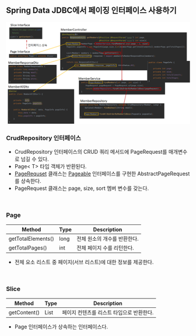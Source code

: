## Spring Data JDBC에서 페이징 인터페이스 사용하기
![](JDBC_Pagination.png)
<br>

### CrudRepository 인터페이스

- CrudRepository 인터페이스의 CRUD 쿼리 메서드에 PageRequest를 매개변수로 넘길 수 있다.
- Page< T> 타입 객체가 반환된다.
- [PageRequset](https://docs.spring.io/spring-data/commons/docs/current/api/org/springframework/data/domain/PageRequest.html) 클래스는 [Pageable](https://docs.spring.io/spring-data/commons/docs/current/api/org/springframework/data/domain/Pageable.html) 인터페이스를 구현한 AbstractPageRequest를 상속한다.
- PageRequest 클래스는 page, size, sort 멤버 변수를 갖는다.
<br>

### Page<T>

| Method | Type | Description |
| --- | --- | --- |
| getTotalElements() | long | 전체 원소의 개수를 반환한다. |
| getTotalPages() | int | 전체 페이지 수를 리턴한다. |

- 전체 요소 리스트 중 페이지(서브 리스트)에 대한 정보를 제공한다.
<br>

### Slice<T>

| Method | Type | Description |
| --- | --- | --- |
| getContent() | List<T> | 페이지 컨텐츠를 리스트 타입으로 반환한다. |

- Page<T> 인터페이스가 상속하는 인터페이스다.
<br>
